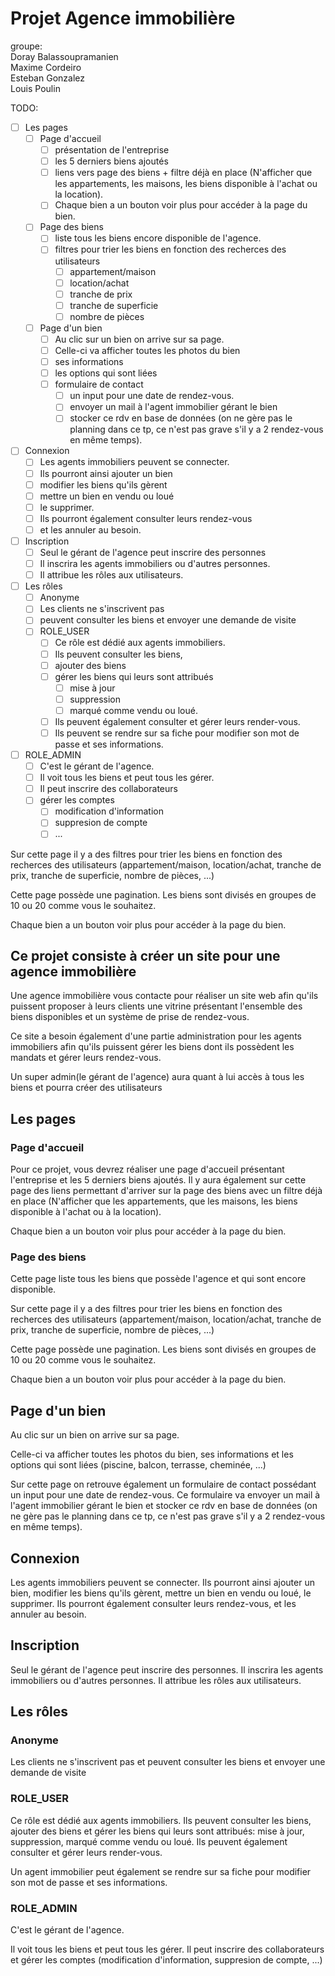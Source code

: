 # Projet Agence immobilière

groupe:  
Doray Balassoupramanien  
Maxime Cordeiro  
Esteban Gonzalez  
Louis Poulin

TODO:

- [ ] Les pages
  - [ ] Page d'accueil
    - [ ] présentation de l'entreprise
    - [ ] les 5 derniers biens ajoutés
    - [ ] liens vers page des biens + filtre déjà en place (N'afficher que les appartements, les maisons, les biens disponible à l'achat ou la location).
    - [ ] Chaque bien a un bouton voir plus pour accéder à la page du bien.
  - [ ] Page des biens
    - [ ] liste tous les biens encore disponible de l'agence.
    - [ ] filtres pour trier les biens en fonction des recherces des utilisateurs
      - [ ] appartement/maison
      - [ ] location/achat
      - [ ] tranche de prix
      - [ ] tranche de superficie
      - [ ] nombre de pièces
  - [ ] Page d'un bien
    - [ ] Au clic sur un bien on arrive sur sa page.
    - [ ] Celle-ci va afficher toutes les photos du bien
    - [ ] ses informations
    - [ ] les options qui sont liées
    - [ ] formulaire de contact
      - [ ] un input pour une date de rendez-vous.
      - [ ] envoyer un mail à l'agent immobilier gérant le bien
      - [ ] stocker ce rdv en base de données (on ne gère pas le planning dans ce tp, ce n'est pas grave s'il y a 2 rendez-vous en même temps).
- [ ] Connexion
  - [ ] Les agents immobiliers peuvent se connecter.
  - [ ] Ils pourront ainsi ajouter un bien
  - [ ] modifier les biens qu'ils gèrent
  - [ ] mettre un bien en vendu ou loué
  - [ ] le supprimer.
  - [ ] Ils pourront également consulter leurs rendez-vous
  - [ ] et les annuler au besoin.
- [ ] Inscription
  - [ ] Seul le gérant de l'agence peut inscrire des personnes
  - [ ] Il inscrira les agents immobiliers ou d'autres personnes.
  - [ ] Il attribue les rôles aux utilisateurs.
- [ ] Les rôles
  - [ ] Anonyme
  - [ ] Les clients ne s'inscrivent pas
  - [ ] peuvent consulter les biens et envoyer une demande de visite
  - [ ] ROLE_USER
    - [ ] Ce rôle est dédié aux agents immobiliers.
    - [ ] Ils peuvent consulter les biens,
    - [ ] ajouter des biens
    - [ ] gérer les biens qui leurs sont attribués
      - [ ] mise à jour
      - [ ] suppression
      - [ ] marqué comme vendu ou loué.
    - [ ] Ils peuvent également consulter et gérer leurs render-vous.
    - [ ] Ils peuvent se rendre sur sa fiche pour modifier son mot de passe et ses informations.
- [ ] ROLE_ADMIN
  - [ ] C'est le gérant de l'agence.
  - [ ] Il voit tous les biens et peut tous les gérer.
  - [ ] Il peut inscrire des collaborateurs
  - [ ] gérer les comptes
    - [ ] modification d'information
    - [ ] suppresion de compte
    - [ ] ...

Sur cette page il y a des filtres pour trier les biens en fonction des recherces des utilisateurs (appartement/maison, location/achat, tranche de prix, tranche de superficie, nombre de pièces, ...)

Cette page possède une pagination. Les biens sont divisés en groupes de 10 ou 20 comme vous le souhaitez.

Chaque bien a un bouton voir plus pour accéder à la page du bien.

## Ce projet consiste à créer un site pour une agence immobilière

Une agence immobilière vous contacte pour réaliser un site web afin qu'ils puissent proposer à leurs clients une vitrine présentant l'ensemble des biens disponibles et un système de prise de rendez-vous.

Ce site a besoin également d'une partie administration pour les agents immobiliers afin qu'ils puissent gérer les biens dont ils possèdent les mandats et gérer leurs rendez-vous.

Un super admin(le gérant de l'agence) aura quant à lui accès à tous les biens et pourra créer des utilisateurs

## Les pages

### Page d'accueil

Pour ce projet, vous devrez réaliser une page d'accueil présentant l'entreprise et les 5 derniers biens ajoutés. Il y aura également sur cette page des liens permettant d'arriver sur la page des biens avec un filtre déjà en place (N'afficher que les appartements, que les maisons, les biens disponible à l'achat ou à la location).

Chaque bien a un bouton voir plus pour accéder à la page du bien.

### Page des biens

Cette page liste tous les biens que possède l'agence et qui sont encore disponible.

Sur cette page il y a des filtres pour trier les biens en fonction des recherces des utilisateurs (appartement/maison, location/achat, tranche de prix, tranche de superficie, nombre de pièces, ...)

Cette page possède une pagination. Les biens sont divisés en groupes de 10 ou 20 comme vous le souhaitez.

Chaque bien a un bouton voir plus pour accéder à la page du bien.

## Page d'un bien

Au clic sur un bien on arrive sur sa page.

Celle-ci va afficher toutes les photos du bien, ses informations et les options qui sont liées (piscine, balcon, terrasse, cheminée, ...)

Sur cette page on retrouve également un formulaire de contact possédant un input pour une date de rendez-vous. Ce formulaire va envoyer un mail à l'agent immobilier gérant le bien et stocker ce rdv en base de données (on ne gère pas le planning dans ce tp, ce n'est pas grave s'il y a 2 rendez-vous en même temps).

## Connexion

Les agents immobiliers peuvent se connecter. Ils pourront ainsi ajouter un bien, modifier les biens qu'ils gèrent, mettre un bien en vendu ou loué, le supprimer.
Ils pourront également consulter leurs rendez-vous, et les annuler au besoin.

## Inscription

Seul le gérant de l'agence peut inscrire des personnes. Il inscrira les agents immobiliers ou d'autres personnes. Il attribue les rôles aux utilisateurs.

## Les rôles

### Anonyme

Les clients ne s'inscrivent pas et peuvent consulter les biens et envoyer une demande de visite

### ROLE_USER

Ce rôle est dédié aux agents immobiliers. Ils peuvent consulter les biens, ajouter des biens et gérer les biens qui leurs sont attribués: mise à jour, suppression, marqué comme vendu ou loué.
Ils peuvent également consulter et gérer leurs render-vous.

Un agent immobilier peut également se rendre sur sa fiche pour modifier son mot de passe et ses informations.

### ROLE_ADMIN

C'est le gérant de l'agence.

Il voit tous les biens et peut tous les gérer.
Il peut inscrire des collaborateurs et gérer les comptes (modification d'information, suppresion de compte, ...)
